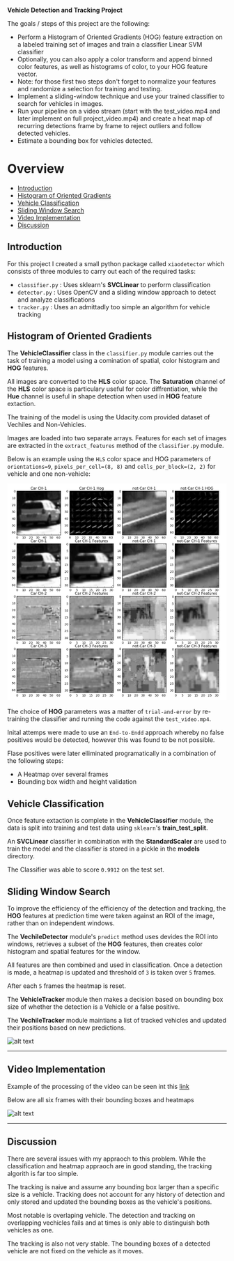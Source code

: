 
**Vehicle Detection and Tracking Project**

The goals / steps of this project are the following:

* Perform a Histogram of Oriented Gradients (HOG) feature extraction on a labeled training set of images and train a classifier Linear SVM classifier
* Optionally, you can also apply a color transform and append binned color features, as well as histograms of color, to your HOG feature vector. 
* Note: for those first two steps don't forget to normalize your features and randomize a selection for training and testing.
* Implement a sliding-window technique and use your trained classifier to search for vehicles in images.
* Run your pipeline on a video stream (start with the test_video.mp4 and later implement on full project_video.mp4) and create a heat map of recurring detections frame by frame to reject outliers and follow detected vehicles.
* Estimate a bounding box for vehicles detected.

[//]: # (Image References)
[image1]: ./output_images/hog_feature_scatter_plot.jpg
[image2]: ./examples/HOG_example.jpg
[image3]: ./examples/test1.jpg
[image4]: ./examples/sliding_window.jpg
[image5]: ./examples/heatmaps.png
[image6]: ./examples/labels_map.png
[image7]: ./examples/output_bboxes.png
[video1]: ./project_video.mp4

# Overview

* [Introduction](#introduction)
* [Histogram of Oriented Gradients](#histogram-of-oriented-gradients)
* [Vehicle Classification](#vehicle-classification)
* [Sliding Window Search](#sliding-window-search)
* [Video Implementation](#video-implementation)
* [Discussion](#dicussion)

## Introduction

For this project I created a small python package called `xiaodetector` which consists of three modules to carry out each of the required tasks:
 
* `classifier.py` : Uses sklearn's __SVCLinear__ to perform classification
* `detector.py` : Uses OpenCV and a sliding window approach to detect and analyze classifications
* `tracker.py` : Uses an admittadly too simple an algorithm for vehicle tracking

## Histogram of Oriented Gradients

The __VehicleClassifier__ class in the `classifier.py` module carries out the task of training a model using a comination of spatial, color histogram and __HOG__ features.

All images are converted to the __HLS__ color space.  The __Saturation__ channel of the __HLS__ color space is particulary useful for color diffrentiation, while the __Hue__ channel is useful in shape detection when used in __HOG__ feature extaction.

The training of the model is using the Udacity.com provided dataset of Vechiles and Non-Vehicles.

Images are loaded into two separate arrays.  Features for each set of images are extracted in the `extract_features` method of the `classifier.py` module.

Below is an example using the `HLS` color space and HOG parameters of `orientations=9`, `pixels_per_cell=(8, 8)` and `cells_per_block=(2, 2)` for vehicle and one non-vehicle:


![alt text][image2]

The choice of __HOG__ parameters was a matter of `trial-and-error` by re-training the classifier and running the code against the `test_video.mp4`.  

Inital attemps were made to use an `End-to-Endd` approach whereby no false positives would be detected, however this was found to be not possible.

Flase positives were later elliminated programatically in a combination of the following steps:

* A Heatmap over several frames
* Bounding box width and height validation

## Vehicle Classification

Once feature extaction is complete in the __VehicleClassifier__ module, the data is split into training and test data using `sklearn`'s __train_test_split__.

An __SVCLinear__ classifier in combination with the __StandardScaler__ are used to train the model and the classifier is stored in a pickle in the __models__ directory.

The Classifier was able to score `0.9912` on the test set.

## Sliding Window Search

To improve the efficiency of the efficiency of the detection and tracking, the __HOG__ features at prediction time were taken against an ROI of the image, rather than on independent windows.

The __VechileDetector__ module's `predict` method uses devides the ROI into windows, retrieves a subset of the __HOG__ features, then creates color histogram and spatial features for the window.

All features are then combined and used in classification.  Once a detection is made, a heatmap is updated and threshold of `3` is taken over `5` frames.

After each `5` frames the heatmap is reset.

The __VehicleTracker__ module then makes a decision based on bounding box size of whether the detection is a Vehicle or a false positive.

The __VechileTracker__ module maintians a list of tracked vehicles and updated their positions based on new predictions.

![alt text][image3]

---

## Video Implementation

Example of the processing of the video can be seen int this [link](./output_video.mp4)


Below are all six frames with their bounding boxes and heatmaps

![alt text][image5]


---

## Discussion

There are several issues with my appraoch to this problem.  While the classification and heatmap appraoch are in good standing, the tracking algorith is far too simple.

The tracking is naive and assume any bounding box larger than a specific size is a vehicle.  Tracking does not account for any history of detection and only stored and updated the bounding boxes as the vehicle's positions.

Most notable is overlaping vehicle.  The detection and tracking on overlapping vechicles fails and at times is only able to distinguish both vehicles as one.

The tracking is also not very stable.  The bounding boxes of a detected vehicle are not fixed on the vehicle as it moves.




